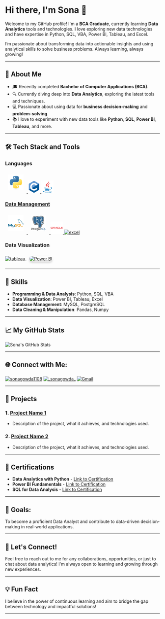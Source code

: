 # Hi there, I'm Sona 👋

Welcome to my GitHub profile! I'm a  **BCA Graduate**, currently learning **Data Analytics** tools and technologies. I love exploring new data technologies and have expertise in Python, SQL, VBA, Power BI, Tableau, and Excel.

I’m passionate about transforming data into actionable insights and using analytical skills to solve business problems. Always learning, always growing!

---
## 🌱 **About Me**

- 🎓 Recently completed **Bachelor of Computer Applications (BCA)**.
- 🔍 Currently diving deep into **Data Analytics**, exploring the latest tools and techniques.
- 💻 Passionate about using data for **business decision-making** and **problem-solving**.
- 📚 I love to experiment with new data tools like **Python**, **SQL**, **Power BI**, **Tableau**, and more.

---

## 🛠️ **Tech Stack and Tools**

### **Languages**
<p align="left">
  <a href="https://www.python.org" target="_blank" rel="noreferrer">
    <img src="https://raw.githubusercontent.com/devicons/devicon/master/icons/python/python-original.svg" alt="python" width="50" height="50" style="margin: 10px;"/>
  </a>
<a href="https://www.cprogramming.com/" target="_blank" rel="noreferrer">
  <img src="https://raw.githubusercontent.com/devicons/devicon/master/icons/c/c-original.svg" alt="c" width="40" height="40"/>
</a>
  <a href="https://www.java.com" target="_blank" rel="noreferrer"> 
    <img src="https://raw.githubusercontent.com/devicons/devicon/master/icons/java/java-original.svg" alt="java" width="40" height="40"/>  


  </p>



### **Data Management**
<p align="left">
  <a href="https://www.mysql.com/" target="_blank" rel="noreferrer">
    <img src="https://raw.githubusercontent.com/devicons/devicon/master/icons/mysql/mysql-original-wordmark.svg" alt="mysql" width="50" height="50" style="margin: 10px;"/>
  </a>
  <a href="https://www.postgresql.org/" target="_blank" rel="noreferrer">
    <img src="https://raw.githubusercontent.com/devicons/devicon/master/icons/postgresql/postgresql-original-wordmark.svg" alt="postgresql" width="50" height="50" style="margin: 10px;"/>
  </a>
   <a href="https://www.oracle.com/" target="_blank" rel="noreferrer"> 
    <img src="https://raw.githubusercontent.com/devicons/devicon/master/icons/oracle/oracle-original.svg" alt="oracle" width="40" height="40"/>
  </a>
  <a href="https://www.microsoft.com/en-us/microsoft-365/excel" target="_blank" rel="noreferrer">
    <img src="https://cdn-icons-png.flaticon.com/512/732/732220.png" alt="excel" width="40" height="40"/>
  </a>
</p>

### **Data Visualization**
<p align="left">
  <a href="https://www.tableau.com/" target="_blank" rel="noreferrer">
    <img src="https://cdn.worldvectorlogo.com/logos/tableau-software.svg" alt="tableau" width="40" height="40"/>
  </a>
<a href="https://powerbi.microsoft.com/" target="_blank" rel="noreferrer">
  <img src="https://upload.wikimedia.org/wikipedia/commons/c/cf/New_Power_BI_Logo.svg" alt="Power BI" width="50" height="50" style="margin: 10px; border-radius: 8px; box-shadow: 0px 4px 6px rgba(0, 0, 0, 0.2);"/>
</a>
</p>

---

## 💼 **Skills**

- **Programming & Data Analysis**: Python, SQL, VBA
- **Data Visualization**: Power BI, Tableau, Excel
- **Database Management**: MySQL, PostgreSQL
- **Data Cleaning & Manipulation**: Pandas, Numpy

---

## 📈 **My GitHub Stats**

![Sona's GitHub Stats](https://github-readme-stats.vercel.app/api?username=SonaGowda1108&show_icons=true&count_private=true&hide_title=true&hide=prs&hide_border=true&theme=radical)

---

## 🌐 **Connect with Me:**
<h3 align="left"> </h3>
<p align="left">
<a href="https://linkedin.com/in/sonagowda1108" target="blank"><img align="center" src="https://raw.githubusercontent.com/rahuldkjain/github-profile-readme-generator/master/src/images/icons/Social/linked-in-alt.svg" alt="sonagowda1108" height="30" width="40" /></a>
<a href="https://instagram.com/_sonagowda_" target="blank"><img align="center" src="https://raw.githubusercontent.com/rahuldkjain/github-profile-readme-generator/master/src/images/icons/Social/instagram.svg" alt="_sonagowda_" height="30" width="40" /></a>
<a href="mailto:sonagowda1108@gmail.com" target="_blank">
<img align="center" src="https://upload.wikimedia.org/wikipedia/commons/4/4e/Gmail_Icon.png" alt="Gmail" height="30" width="40" />
</a>

</p>

  ---
  
## 📂 **Projects**

### 1. **[Project Name 1](link-to-project-1)**  
- Description of the project, what it achieves, and technologies used.

### 2. **[Project Name 2](link-to-project-2)**  
- Description of the project, what it achieves, and technologies used.

---

## 📝 **Certifications**

- **Data Analytics with Python** - [Link to Certification](URL)
- **Power BI Fundamentals** - [Link to Certification](URL)
- **SQL for Data Analysis** - [Link to Certification](URL)

---

## 🎯 **Goals:**
  To become a proficient Data Analyst and contribute to data-driven decision-making in real-world applications.

  ---

## 💬 **Let's Connect!**

Feel free to reach out to me for any collaborations, opportunities, or just to chat about data analytics! I'm always open to learning and growing through new experiences.

---

## 💡 Fun Fact  
I believe in the power of continuous learning and aim to bridge the gap between technology and impactful solutions!  

---

